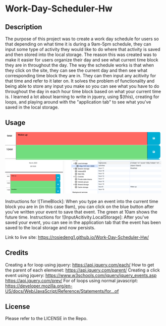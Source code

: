 # Work-Day-Scheduler-Hw

## Description

The purpose of this project was to create a work day schedule for users so that depending on what time it is during a 9am-5pm schedule, they can input some type of activity they would like to do where that activity is saved and then stored into the local storage. The reason this was created was to make it easier for users organize their day and see what current time block they are in throughout the day. The way the schedule works is that when they click on the site, they can see the current day and then see what corresponding time block they are in. They can then input any acitivity for that time and refer to it later on. It solves the problem of functionality and being able to store any input you make so you can see what you have to do throughout the day in each hour time block based on what your current time is. I learned a lot about learning to write in jquery, using $(this), creating for loops, and playing around with the "application tab" to see what you've saved in the local storage.  

## Usage

![TimeBlock](Assets/images/TimeBlock.png)
![InputActivity.LocalStorage](Assets/images/InputActivity.LocalStorage.png)

Instructions for ![TimeBlock]: When you type an event into the current time block you are in (in this case 9am), you can click on the blue button after you've written your event to save that event. The green at 10am shows the future time. 
Instructions for ![InputAcitivity.LocalStorage]: After you've saved your event, you can see in the application tab that the event has been saved to the local storage and now persists. 

Link to live site: https://rosiedeng1.github.io/Work-Day-Scheduler-Hw/
## Credits

Creating a for loop using jquery: https://api.jquery.com/each/
How to get the parent of each elemenet: https://api.jquery.com/parent/
Creating a click event using jquery: https://www.w3schools.com/jquery/jquery_events.asp
https://api.jquery.com/prev/
For of loops using normal javascript: 
https://developer.mozilla.org/en-US/docs/Web/JavaScript/Reference/Statements/for...of

## License

Please refer to the LICENSE in the Repo. 